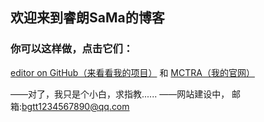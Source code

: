 ## 欢迎来到睿朗SaMa的博客

### 你可以这样做，点击它们：
 [editor on GitHub（来看看我的项目）](https://github.com/RuiLangSaMa/tra/edit/gh-pages/index.md) 和 [MCTRA（我的官网）](http://mctra.top/)
 
——对了，我只是个小白，求指教......
——网站建设中， 邮箱:bgtt1234567890@qq.com


